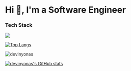 Hi 👋,  I'm a Software Engineer
=========================

<h3>Tech Stack</h3>

<p align="left">
<img src="https://skillicons.dev/icons?i=flutter,dart,firebase,swift,kotlin,golang,py,git,nodejs,js,ts,postgres,postman,figma,vscode,mysql,md,redis,sentry,arduino"/>
</p>

[![Top Langs](https://github-readme-stats.vercel.app/api/top-langs/?username=devinyonas&layout=compact)](https://github.com/devinyonas)

<p><img align="center" src="https://github-readme-streak-stats.herokuapp.com/?user=devinyonas&" alt="devinyonas" /></p>

<a href="http://www.github.com/devinyonas"><img src="https://github-readme-stats.vercel.app/api?username=devinyonas&show_icons=true&hide=&count_private=true&title_color=0891b2&text_color=0891b&icon_color=ffa500&bg_color=ffffff&hide_border=true&show_icons=true" alt="devinyonas's GitHub stats" /></a>



<!--
**devinyonas/devinyonas** is a ✨ _special_ ✨ repository because its `README.md` (this file) appears on your GitHub profile.

Here are some ideas to get you started:

- 🔭 I’m currently working on ...
- 🌱 I’m currently learning ...
- 👯 I’m looking to collaborate on ...
- 🤔 I’m looking for help with ...
- 💬 Ask me about ...
- 📫 How to reach me: ...
- 😄 Pronouns: ...
- ⚡ Fun fact: ...
-->
